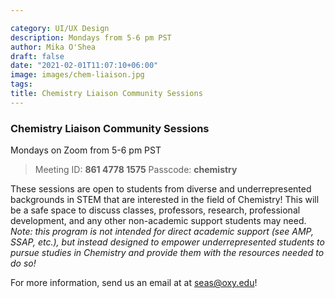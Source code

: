 ```yaml
---

category: UI/UX Design
description: Mondays from 5-6 pm PST
author: Mika O'Shea
draft: false
date: "2021-02-01T11:07:10+06:00"
image: images/chem-liaison.jpg
tags:
title: Chemistry Liaison Community Sessions
---
```


### Chemistry Liaison Community Sessions

Mondays on Zoom from 5-6 pm PST

> Meeting ID: **861 4778 1575**
> Passcode: **chemistry**

These sessions are open to students from diverse and underrepresented backgrounds in STEM that are interested in the field of Chemistry! This will be a safe space to discuss classes, professors, research, professional development, and any other non-academic support students may need. *Note: this program is not intended for direct academic support (see AMP, SSAP, etc.), but instead designed to empower underrepresented students to pursue studies in Chemistry and provide them with the resources needed to do so!*

For more information, send us an email at at seas@oxy.edu!